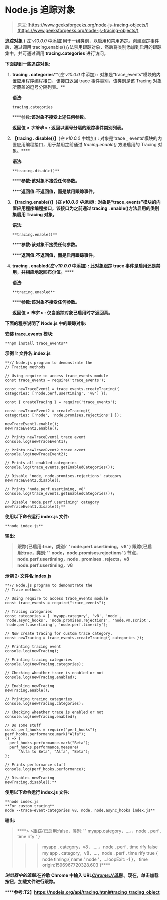 # Node.js 追踪对象

> 原文:[https://www.geeksforgeeks.org/node-js-tracing-objects/](https://www.geeksforgeeks.org/node-js-tracing-objects/)

**追踪对象** ( *在 v10.0.0* 中添加)用于一组类别，以启用和禁用追踪。创建跟踪事件后，通过调用 tracing.enable()方法禁用跟踪对象，然后将类别添加到启用的跟踪集中，并可通过调用 **tracing.categories** 进行访问。

**下面提到一些追踪对象:**

1.  **tracing . categories****(*在 v10.0.0* 中添加) **:** 对象是“trace_events”模块的内置应用程序编程接口，该接口返回 trace 事件类别，该类别是该 Tracing 对象所覆盖的逗号分隔列表。**

    ****语法:****

    ```
    tracing.categories
    ```

    ****参数:**该对象不接受上述任何参数。**

     ****返回值** < *字符串* > **:** 返回以逗号分隔的跟踪事件类别列表。** 
2.  ****【tracing . disable()】****(*在 v10.0.0* 中增加) **:** 对象是‘trace _ events’模块的内置应用编程接口，用于禁用之前通过 *tracing.enable()* 方法启用的 Tracing 对象。****

    ******语法:******

    ```
    **tracing.disable()**
    ```

    ******参数:**该对象不接受任何参数。****

    ******返回值:**不返回值，而是禁用跟踪事件。****

3.  ******【tracing.enable()】**(*在 v10.0.0 中添加)* **:** 对象是“trace_events”模块的内置应用程序编程接口，该接口为之前通过 tracing . enable()方法启用的类别集启用 Tracing 对象。****

    ******语法:******

    ```
    **tracing.enable()**
    ```

    ******参数:**该对象不接受任何参数。****

     ******返回值:**不返回值，而是启用跟踪事件。**** 
4.  ******tracing . enabled****(*在 v10.0.0* 中添加) **:** 此对象跟踪 trace 事件是启用还是禁用，并相应地返回布尔值。******

    ******语法:******

    ```
    **tracing.enabled**
    ```

    ******参数:**该对象不接受任何参数。****

    ******返回值** < *布尔* > **:** 仅当追踪对象已启用时才返回真。****

****下面的程序说明了 Node.js 中的跟踪对象:****

******安装 trace_events 模块:******

```
**npm install trace_events**
```

******示例 1:** **文件名:index.js******

```
**// Node.js program to demonstrate the 
// Tracing methods 

// Using require to access trace_events module 
const trace_events = require('trace_events'); 

const newTraceEvent1 = trace_events.createTracing({ 
categories: ['node.perf.usertiming', 'v8'] });

const { createTracing } = require('trace_events');

const newTraceEvent2 = createTracing({ 
categories: ['node', 'node.promises.rejections'] });

newTraceEvent1.enable();
newTraceEvent2.enable();

// Prints newTraceEvent1 trace event
console.log(newTraceEvent1);

// Prints newTraceEvent2 trace event
console.log(newTraceEvent2);

// Prints all enabled categories
console.log(trace_events.getEnabledCategories());

// Disable 'node, node.promises.rejections' category
newTraceEvent2.disable(); 

// Prints 'node.perf.usertiming, v8'
console.log(trace_events.getEnabledCategories());

// Disable 'node.perf.usertiming' category
newTraceEvent1.disable();**
```

****使用以下命令运行 **index.js** 文件:****

```
**node index.js**
```

******输出:******

> ****跟踪{已启用:true，类别:' ' node.perf.usertiming，v8' }
> 跟踪{已启用:true，类别:' ' node，node.promises.rejections' }
> 节点，node.perf.usertiming，node . promises . rejects，v8
> node.perf.usertiming，v8****

******示例 2:** **文件名:index.js******

```
**// Node.js program to demonstrate the 
// Trace methods 

// Using require to access trace_events module 
const trace_events = require("trace_events");

// Tracing categories
const categories = [ 'myapp.category', 'v8', 'node', 
'node.async_hooks', 'node.promises.rejections', 'node.vm.script', 
'node.perf.usertiming', 'node.perf.timerify'];

// Now create tracing for custom trace category.
const newTracing = trace_events.createTracing({ categories });

// Printing tracing event
console.log(newTracing);

// Printing tracing categories
console.log(newTracing.categories);

// Checking wheather trace is enabled or not
console.log(newTracing.enabled);

// Enabling newTracing
newTracing.enable();

// Printing tracing categories
console.log(newTracing.categories);

// Checking wheather trace is enabled or not
console.log(newTracing.enabled);

// Do some stuff
const perf_hooks = require("perf_hooks");
perf_hooks.performance.mark("Alfa");
() => {
  perf_hooks.performance.mark("Beta");
  perf_hooks.performance.measure(
      "Alfa to Beta", "Alfa", "Beta");
};

// Prints performance stuff
console.log(perf_hooks.performance);

// Disables newTracing
newTracing.disable();**
```

****使用以下命令运行 **index.js** 文件:****

```
**node index.js
**For custom tracing**
node --trace-event-categories v8, node, node.async_hooks index.js** 
```

******输出:******

> ****> >跟踪{已启用:false，类别:' ' myapp.category，…。，node . perf . time rify ' }
> >>myapp . category，v8，…..，node . perf . time rify
> >>false
> >>my app . category，v8，…，node . perf . time rify
> >>true
> >>{ node timing:{ name:' node '，…loopExit: -1 }，
> time origin:1596967720328.603 }****

*****浏览器中的追踪*:在谷歌 Chrome 中输入 URL[*Chrome://追踪*](//tracing) 。现在，单击加载按钮，加载文件进行跟踪。****

******参考:**T2】https://nodejs.org/api/tracing.html#tracing_tracing_object****